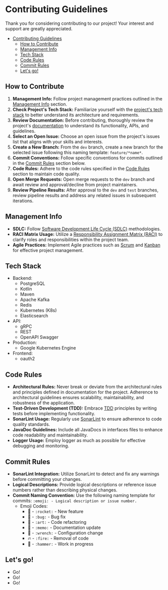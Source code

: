 # Contributing Guidelines

Thank you for considering contributing to our project! Your interest and support are greatly appreciated.

- [Contributing Guidelines](#contributing-guidelines)
  - [How to Contribute](#how-to-contribute)
  - [Management Info](#management-info)
  - [Tech Stack](#tech-stack)
  - [Code Rules](#code-rules)
  - [Commit Rules](#commit-rules)
  - [Let's go!](#lets-go)


## How to Contribute

1. **Management Info:** Follow project management practices outlined in the [Management Info](#management-info) section.
2. **Check Project's Tech Stack:** Familiarize yourself with the [project's tech stack](#tech-stack) to better understand its architecture and requirements.
3. **Review Documentation:** Before contributing, thoroughly review the project's [documentation](./docs/home.md) to understand its functionality, APIs, and guidelines.
5. **Select an Open Issue:** Choose an open issue from the project's issues list that aligns with your skills and interests.
6. **Create a New Branch:** From the `dev` branch, create a new branch for the selected issue following this naming template: `feature/*name*`.
7. **Commit Conventions:** Follow specific conventions for commits outlined in the [Commit Rules](#commit-rules) section below.
8. **Code Rules:** Adhere to the code rules specified in the [Code Rules](#commit-rules) section to maintain code quality.
9.  **Open Merge Requests:** Open merge requests to the `dev` branch and await review and approval/decline from project maintainers.
10. **Review Pipeline Results:** After approval to the `dev` and `test` branches, review pipeline results and address any related issues in subsequent iterations.

## Management Info
- **SDLC:** Follow [Software Development Life Cycle (SDLC)](https://en.wikipedia.org/wiki/Systems_development_life_cycle) methodologies.
- **RACI Matrix Usage:** Utilize a [Responsibility Assignment Matrix (RACI)](https://en.wikipedia.org/wiki/Responsibility_assignment_matrix) to clarify roles and responsibilities within the project team.
- **Agile Practices:** Implement Agile practices such as [Scrum](https://en.wikipedia.org/wiki/Scrum_(software_development)) and [Kanban](https://en.wikipedia.org/wiki/Kanban) for effective project management.


## Tech Stack
- Backend:
  - PostgreSQL
  - Kotlin
  - Maven
  - Apache Kafka
  - Redis
  - Kubernetes (K8s)
  - Elasticsearch
- API:
  - gRPC
  - REST
  - OpenAPI Swagger
- Production:
  - Google Kubernetes Engine
- Frontend:
  - oauth2
  <!-- - //TODO add client frontend  -->

## Code Rules
- **Architectural Rules:** Never break or deviate from the architectural rules and principles defined in documentation for the project. Adherence to architectural guidelines ensures scalability, maintainability, and robustness of the application.
- **Test-Driven Development (TDD):** Embrace [TDD](https://en.wikipedia.org/wiki/Test-driven_development) principles by writing tests before implementing functionality.
- **SonarLint Usage:** Regularly use [SonarLint](https://plugins.jetbrains.com/plugin/7973-sonarlint) to ensure adherence to code quality standards.
- **JavaDoc Guidelines:** Include all JavaDocs in interfaces files to enhance code readability and maintainability.
- **Logger Usage:** Employ logger as much as possible for effective debugging and monitoring.


## Commit Rules
- **SonarLint Integration:** Utilize SonarLint to detect and fix any warnings before committing your changes.
- **Logical Descriptions:** Provide logical descriptions or reference issue numbers rather than describing physical changes.
- **Commit Naming Convention:** Use the following naming template for commits: `:emoji: - Logical description or issue number.`
    - Emoji Codes:
        - :rocket: - `:rocket:` - New feature
        - :bug: - `:bug:` - Bug fix
        - :art: - `:art:` - Code refactoring
        - :memo: - `:memo:` - Documentation update
        - :wrench: - `:wrench:` - Configuration change
        - :fire: - `:fire:` - Removal of code
        - :hammer: - `:hammer:` - Work in progress

## Let's go!
- Go!
- Go!
- Go!